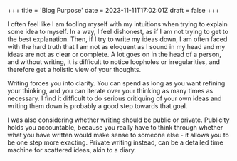 +++
title = 'Blog Purpose'
date = 2023-11-11T17:02:01Z
draft = false
+++

I often feel like I am fooling myself with my intuitions when trying to explain some idea to myself. In a way, I feel dishonest, as if I am not trying to get to the best explanation. Then, if I try to write my ideas down, I am often faced with the hard truth that I am not as eloquent as I sound in my head and my ideas are not as clear or complete. A lot goes on in the head of a person, and without writing, it is difficult to notice loopholes or irregularities, and therefore get a holistic view of your thoughts. 

Writing forces you into clarity. You can spend as long as you want refining your thinking, and you can iterate over your thinking as many times as necessary. I find it difficult to do serious critiquing of your own ideas and writing them down is probably a good step towards that goal. 

I was also considering whether writing should be public or private. Publicity holds you accountable, because you really have to think through whether what you have written would make sense to someone else - it allows you to be one step more exacting. Private writing instead, can be a detailed time machine for scattered ideas, akin to a diary.